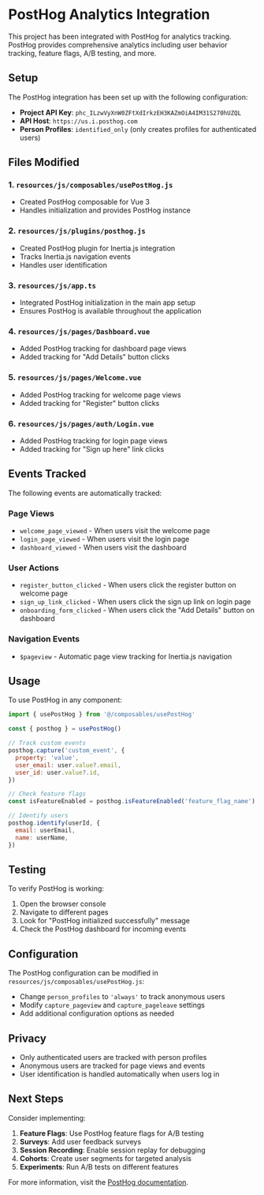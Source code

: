 # PostHog Analytics Integration

This project has been integrated with PostHog for analytics tracking. PostHog provides comprehensive analytics including user behavior tracking, feature flags, A/B testing, and more.

## Setup

The PostHog integration has been set up with the following configuration:

- **Project API Key**: `phc_ILzwVyXnW0ZFtXdIrkzEH3KAZmOiA4IM31S270hUZQL`
- **API Host**: `https://us.i.posthog.com`
- **Person Profiles**: `identified_only` (only creates profiles for authenticated users)

## Files Modified

### 1. `resources/js/composables/usePostHog.js`
- Created PostHog composable for Vue 3
- Handles initialization and provides PostHog instance

### 2. `resources/js/plugins/posthog.js`
- Created PostHog plugin for Inertia.js integration
- Tracks Inertia.js navigation events
- Handles user identification

### 3. `resources/js/app.ts`
- Integrated PostHog initialization in the main app setup
- Ensures PostHog is available throughout the application

### 4. `resources/js/pages/Dashboard.vue`
- Added PostHog tracking for dashboard page views
- Added tracking for "Add Details" button clicks

### 5. `resources/js/pages/Welcome.vue`
- Added PostHog tracking for welcome page views
- Added tracking for "Register" button clicks

### 6. `resources/js/pages/auth/Login.vue`
- Added PostHog tracking for login page views
- Added tracking for "Sign up here" link clicks

## Events Tracked

The following events are automatically tracked:

### Page Views
- `welcome_page_viewed` - When users visit the welcome page
- `login_page_viewed` - When users visit the login page
- `dashboard_viewed` - When users visit the dashboard

### User Actions
- `register_button_clicked` - When users click the register button on welcome page
- `sign_up_link_clicked` - When users click the sign up link on login page
- `onboarding_form_clicked` - When users click the "Add Details" button on dashboard

### Navigation Events
- `$pageview` - Automatic page view tracking for Inertia.js navigation

## Usage

To use PostHog in any component:

```javascript
import { usePostHog } from '@/composables/usePostHog'

const { posthog } = usePostHog()

// Track custom events
posthog.capture('custom_event', {
  property: 'value',
  user_email: user.value?.email,
  user_id: user.value?.id,
})

// Check feature flags
const isFeatureEnabled = posthog.isFeatureEnabled('feature_flag_name')

// Identify users
posthog.identify(userId, {
  email: userEmail,
  name: userName,
})
```

## Testing

To verify PostHog is working:

1. Open the browser console
2. Navigate to different pages
3. Look for "PostHog initialized successfully" message
4. Check the PostHog dashboard for incoming events

## Configuration

The PostHog configuration can be modified in `resources/js/composables/usePostHog.js`:

- Change `person_profiles` to `'always'` to track anonymous users
- Modify `capture_pageview` and `capture_pageleave` settings
- Add additional configuration options as needed

## Privacy

- Only authenticated users are tracked with person profiles
- Anonymous users are tracked for page views and events
- User identification is handled automatically when users log in

## Next Steps

Consider implementing:

1. **Feature Flags**: Use PostHog feature flags for A/B testing
2. **Surveys**: Add user feedback surveys
3. **Session Recording**: Enable session replay for debugging
4. **Cohorts**: Create user segments for targeted analysis
5. **Experiments**: Run A/B tests on different features

For more information, visit the [PostHog documentation](https://posthog.com/docs). 